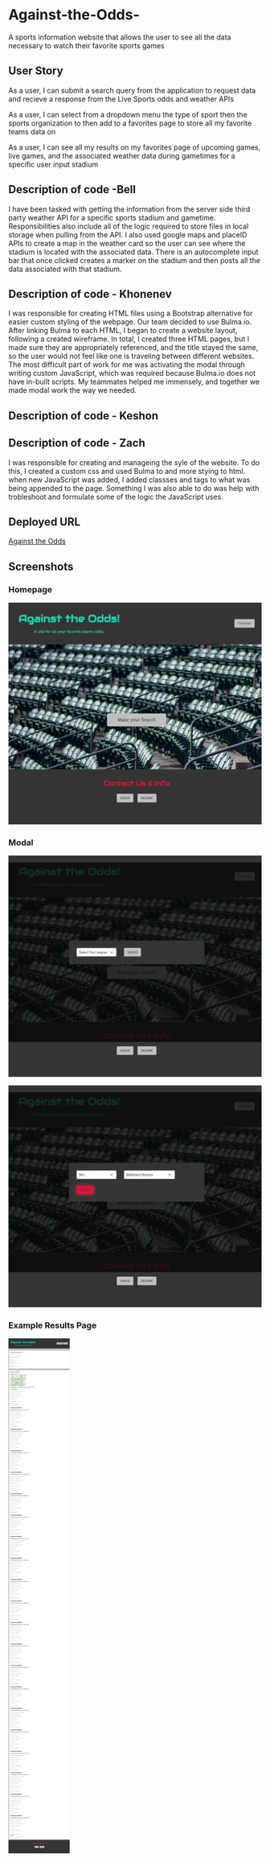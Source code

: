 # Against-the-Odds-
A sports information website that allows the user to see all the data necessary to watch their favorite sports games


## User Story
As a user, I can submit a search query from the application to request data and recieve a response from the Live Sports odds and weather APIs 

As a user, I can select from a dropdown menu the type of sport then the sports organization to then add to a favorites page to store all my favorite teams data on

As a user, I can see all my results on my favorites page of upcoming games, live games, and the associated weather data during gametimes for a specific user input stadium



## Description of code -Bell
I have been tasked with getting the information from the server side third party weather API for a specific sports stadium and gametime. Responsibilities also include all of the logic required to store files in local storage when pulling from the API. I also used google maps and placeID APIs to create a map in the weather card so the user can see where the stadium is located with the associated data. There is an autocomplete input bar that once clicked creates a marker on the stadium and then posts all the data associated with that stadium.

## Description of code - Khonenev
I was responsible for creating HTML files using a Bootstrap alternative for easier custom styling of the webpage. Our team decided to use Bulma.io. After linking Bulma to each HTML, I began to create a website layout, following a created wireframe. In total, I created three HTML pages, but I made sure they are appropriately referenced, and the title stayed the same, so the user would not feel like one is traveling between different websites. The most difficult part of work for me was activating the modal through writing custom JavaScript, which was required because Bulma.io does not have in-built scripts. My teammates helped me immensely, and together we made modal work the way we needed.

## Description of code - Keshon


## Description of code - Zach
I was responsible for creating and manageing the syle of the website. To do this, I created a custom css and used Bulma to and more stying to html. when new JavaScript was added, I added classses and tags to what was being appended to the page. Something I was also able to do was help with trobleshoot and formulate some of the logic the JavaScript uses.  

## Deployed URL
[Against the Odds](https://zach-lewis11.github.io/Against-the-Odds-/results.html)



## Screenshots

### Homepage
![alt text](homepage.png)

### Modal
![alt text](modal1.png)

![alt text](modal2.png)


### Example Results Page
![alt text](Results.png)
